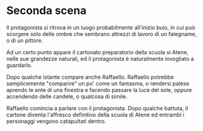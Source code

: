 # Seconda scena

Il protagonista si ritrova in un luogo probabilmente all'inizio buio, in cui può scorgere solo delle ombre che sembrano attrezzi di lavoro di un falegname, o di un pittore.

Ad un certo punto appare il cartonato preparatorio della scuola si Atene, nelle sue grandezze naturali, ed il protagonista è naturalmente invogliato a guardarlo.

Dopo qualche istante compare anche Raffaello. Raffaello potrebbe semplicemente "comparire" un po' come un fantasma, o rendersi palese aprendo le ante di una finestra e facendo passare la luce del sole, oppure accendendo delle candele, o qualcosa di simile.

Raffaello comincia a parlare con il protagonista. Dopo qualche battuta, il cartone diventa l'affresco definitivo della scuola di Atene ed entrambi i personaggi vengono catapultati dentro.
